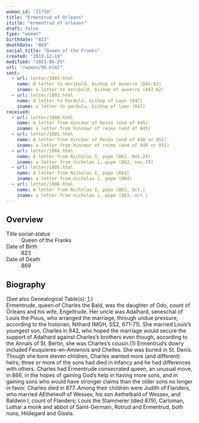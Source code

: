 ```yaml
---
woman_id: "21750"
title: "Ermentrud of Orleans"
ititle: "ermentrud of orleans"
draft: false
type: "woman"
birthdate: "823"
deathdate: "869"
social_title: "Queen of the Franks"
created: "2013-12-19"
modified: "2021-06-25"
url: "/woman/96.html"
sent:
  - url: letter/1003.html
    name: A letter to Heribold, bishop of Auxerre (842-62)
    iname: a letter to heribold, bishop of auxerre (842-62)
  - url: letter/1002.html
    name: A letter to Pardulo, bishop of Laon (847)
    iname: a letter to pardulo, bishop of laon (847)
received:
  - url: letter/1000.html
    name: A letter from Hincmar of Reims (end of 845)
    iname: a letter from hincmar of reims (end of 845)
  - url: letter/1001.html
    name: A letter from Hincmar of Reims (end of 848 or 851)
    iname: a letter from hincmar of reims (end of 848 or 851)
  - url: letter/1004.html
    name: A letter from Nicholas I, pope (862, Nov.24)
    iname: a letter from nicholas i, pope (862, nov.24)
  - url: letter/1005.html
    name: A letter from Nicholas I, pope (864)
    iname: a letter from nicholas i, pope (864)
  - url: letter/1006.html
    name: A letter from Nicholas I, pope (863, Oct.)
    iname: a letter from nicholas i, pope (863, oct.)
---
```

<h2 class="mt-4">Overview</h2><dt>Title social-status</dt><dd>Queen of the Franks</dd><dt>Date of Birth</dt><dd>823</dd><dt>Date of Death</dt><dd>869</dd><h2 class="mt-4">Biography</h2>(See also Genealogical Table(s): <a href="https://epistolae.ctl.columbia.edu/content/genealogy-charlemagne#n96">1</a>.)<br>Ermentrude, queen of Charles the Bald, was the daughter of Odo, count of Orleans and his wife, Engeltrude.  Her uncle was Adalhard, seneschal of Louis the Pious, who arranged the marriage, through undue pressure, according to the historian, Nithard (MGH, SS2, 671-71).  She married Louis’s youngest son, Charles in 842, who hoped the marriage would secure the support of Adalhard against Charles’s brothers even though, according to the Annals of St. Bertin, she was Charles’s cousin.(1)  Ermentrud’s dowry included Feuquieres-en-Amienois and Chelles.  She was buried in St. Denis.
Though she bore eleven children, Charles wanted more (and different) heirs; three or more of the sons had died in infancy and he had differences with others.  Charles had Ermentrude consecrated queen, an unusual move, in 866, in the hopes of gaining God’s help in having more sons, and in gaining sons who would have stronger claims than the older sons no longer in favor.  Charles died in 877. 
Among their children were Judith of Flanders, who married AEthelwulf of Wessex, his son Aethelbald of Wessex, and Baldwin I, count of Flanders; Louis the Stammerer (died 879), Carloman, Lothar a monk and abbot of Saint-Germain, Rotrud and Ermentrud, both nuns, Hildegard and Gisela.

